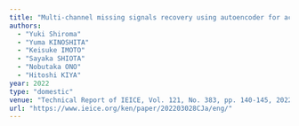 ```yaml
---
title: "Multi-channel missing signals recovery using autoencoder for acoustic scene classification"
authors:
  - "Yuki Shiroma"
  - "Yuma KINOSHITA"
  - "Keisuke IMOTO"
  - "Sayaka SHIOTA"
  - "Nobutaka ONO"
  - "Hitoshi KIYA"
year: 2022
type: "domestic"
venue: "Technical Report of IEICE, Vol. 121, No. 383, pp. 140-145, 2022-03-02."
url: "https://www.ieice.org/ken/paper/202203028CJa/eng/"
---
```

